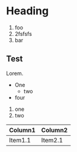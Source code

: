 # Heading
1. foo
2. 2fsfsfs
3. bar

## Test
Lorem.
- One
  + two
- four

1. one
1. two

| Column1   | Column2   |
|:--------------- | -------------- |
| Item1.1   | Item2.1   |
